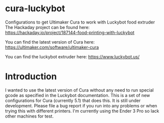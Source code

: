 # cura-luckybot
Configurations to get Ultimaker Cura to work with Luckybot food extruder
The Hackaday project can be found here: https://hackaday.io/project/187144-food-printing-with-luckybot

You can find the latest version of Cura here: https://ultimaker.com/software/ultimaker-cura

You can find the luckybot extruder here: https://www.luckybot.us/

# Introduction

I wanted to use the latest version of Cura without any need to run special gcode as specified in the Luckybot documentation.  This is a set of new configurations for Cura (currently 5.1) that does this.  It is still under development.  Please file a bug report if you run into any problems or when trying this with different printers.  I'm currently using the Ender 3 Pro so lack other machines for test.



